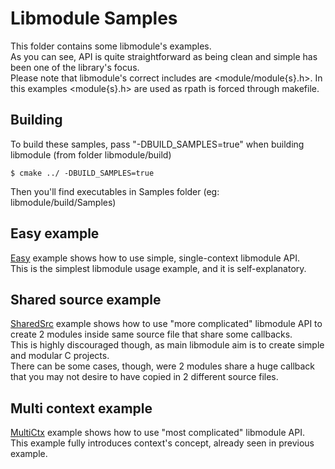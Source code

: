 # Libmodule Samples

This folder contains some libmodule's examples.  
As you can see, API is quite straightforward as being clean and simple has been one of the library's focus.  
Please note that libmodule's correct includes are <module/module{s}.h>. In this examples <module{s}.h> are used as rpath is forced through makefile.

## Building

To build these samples, pass "-DBUILD_SAMPLES=true" when building libmodule (from folder libmodule/build)

    $ cmake ../ -DBUILD_SAMPLES=true
    
Then you'll find executables in Samples folder (eg: libmodule/build/Samples)

## Easy example

[Easy](https://github.com/FedeDP/libmodule/tree/master/Samples/Easy) example shows how to use simple, single-context libmodule API.  
This is the simplest libmodule usage example, and it is self-explanatory.

## Shared source example

[SharedSrc](https://github.com/FedeDP/libmodule/tree/master/Samples/SharedSrc) example shows how to use "more complicated" libmodule API to create 2 modules inside same source file that share some callbacks.  
This is highly discouraged though, as main libmodule aim is to create simple and modular C projects.  
There can be some cases, though, were 2 modules share a huge callback that you may not desire to have copied in 2 different source files.

## Multi context example

[MultiCtx](https://github.com/FedeDP/libmodule/tree/master/Samples/MultiCtx) example shows how to use "most complicated" libmodule API.  
This example fully introduces context's concept, already seen in previous example.  
